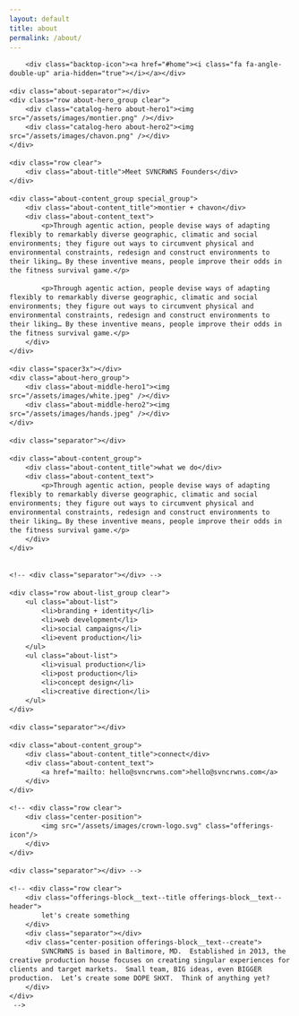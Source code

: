 ```yaml
---
layout: default
title: about
permalink: /about/
---
```


<div class="crwns-wrapper about-wrapper clear">
	
	
		<div class="backtop-icon"><a href="#home"><i class="fa fa-angle-double-up" aria-hidden="true"></i></a></div>
	
	<div class="about-separator"></div>
	<div class="row about-hero_group clear">
		<div class="catalog-hero about-hero1"><img src="/assets/images/montier.png" /></div>
		<div class="catalog-hero about-hero2"><img src="/assets/images/chavon.png" /></div>
	</div>

	<div class="row clear">
		<div class="about-title">Meet SVNCRWNS Founders</div>
	</div>

	<div class="about-content_group special_group">
		<div class="about-content_title">montier + chavon</div>
		<div class="about-content_text">
			<p>Through agentic action, people devise ways of adapting flexibly to remarkably diverse geographic, climatic and social environments; they figure out ways to circumvent physical and environmental constraints, redesign and construct environments to their liking… By these inventive means, people improve their odds in the fitness survival game.</p>

			<p>Through agentic action, people devise ways of adapting flexibly to remarkably diverse geographic, climatic and social environments; they figure out ways to circumvent physical and environmental constraints, redesign and construct environments to their liking… By these inventive means, people improve their odds in the fitness survival game.</p>
		</div>
	</div>

	<div class="spacer3x"></div>
	<div class="about-hero_group">
		<div class="about-middle-hero1"><img src="/assets/images/white.jpeg" /></div>
		<div class="about-middle-hero2"><img src="/assets/images/hands.jpeg" /></div>
	</div>

	<div class="separator"></div>

	<div class="about-content_group">
		<div class="about-content_title">what we do</div>
		<div class="about-content_text">
			<p>Through agentic action, people devise ways of adapting flexibly to remarkably diverse geographic, climatic and social environments; they figure out ways to circumvent physical and environmental constraints, redesign and construct environments to their liking… By these inventive means, people improve their odds in the fitness survival game.</p>
		</div>
	</div>

	
	<!-- <div class="separator"></div> -->

	<div class="row about-list_group clear">
		<ul class="about-list">
			<li>branding + identity</li>
			<li>web development</li>
			<li>social campaigns</li>
			<li>event production</li>
		</ul>
		<ul class="about-list">
			<li>visual production</li>
			<li>post production</li>
			<li>concept design</li>
			<li>creative direction</li>
		</ul>
	</div>

	<div class="separator"></div>

	<div class="about-content_group">
		<div class="about-content_title">connect</div>
		<div class="about-content_text">
			<a href="mailto: hello@svncrwns.com">hello@svncrwns.com</a>
		</div>
	</div>	
		
	<!-- <div class="row clear">
		<div class="center-position">
			<img src="/assets/images/crown-logo.svg" class="offerings-icon"/>
		</div>
	</div>
	
	<div class="separator"></div> -->
	
	<!-- <div class="row clear">
		<div class="offerings-block__text--title offerings-block__text--header">
			let's create something
		</div>
		<div class="separator"></div>
		<div class="center-position offerings-block__text--create">
			SVNCRWNS is based in Baltimore, MD.  Established in 2013, the creative production house focuses on creating singular experiences for clients and target markets.  Small team, BIG ideas, even BIGGER production.  Let’s create some DOPE SHXT.  Think of anything yet?  
		</div>
	</div>
	 -->
</div>